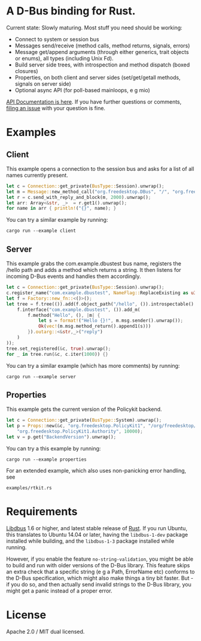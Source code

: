 A D-Bus binding for Rust.
========================

Current state: Slowly maturing. Most stuff you need should be working:
 * Connect to system or session bus
 * Messages send/receive (method calls, method returns, signals, errors)
 * Message get/append arguments (through either generics, trait objects or enums), all types (including Unix Fd).
 * Build server side trees, with introspection and method dispatch (boxed closures)
 * Properties, on both client and server sides (set/get/getall methods, signals on server side)
 * Optional async API (for poll-based mainloops, e g mio)

[API Documentation is here](http://docs.rs/dbus/). If you have further questions or comments, [filing an issue](https://github.com/diwic/dbus-rs/issues) with your question is fine.

Examples
========

Client
------

This example opens a connection to the session bus and asks for a list of all names currently present.

```rust
let c = Connection::get_private(BusType::Session).unwrap();
let m = Message::new_method_call("org.freedesktop.DBus", "/", "org.freedesktop.DBus", "ListNames").unwrap();
let r = c.send_with_reply_and_block(m, 2000).unwrap();
let arr: Array<&str, _>  = r.get1().unwrap();
for name in arr { println!("{}", name); }
```

You can try a similar example by running:

    cargo run --example client


Server
------

This example grabs the com.example.dbustest bus name, registers the /hello path and adds a method which returns a string.
It then listens for incoming D-Bus events and handles them accordingly.

```rust
let c = Connection::get_private(BusType::Session).unwrap();
c.register_name("com.example.dbustest", NameFlag::ReplaceExisting as u32).unwrap();
let f = Factory::new_fn::<()>();
let tree = f.tree(()).add(f.object_path("/hello", ()).introspectable().add(
    f.interface("com.example.dbustest", ()).add_m(
        f.method("Hello", (), |m| {
            let s = format!("Hello {}!", m.msg.sender().unwrap());
            Ok(vec!(m.msg.method_return().append1(s)))
        }).outarg::<&str,_>("reply")
    )
));
tree.set_registered(&c, true).unwrap();
for _ in tree.run(&c, c.iter(1000)) {}
```

You can try a similar example (which has more comments) by running:

    cargo run --example server


Properties
----------

This example gets the current version of the Policykit backend.

```rust
let c = Connection::get_private(BusType::System).unwrap();
let p = Props::new(&c, "org.freedesktop.PolicyKit1", "/org/freedesktop/PolicyKit1/Authority",
    "org.freedesktop.PolicyKit1.Authority", 10000);
let v = p.get("BackendVersion").unwrap();
```

You can try a this example by running:

    cargo run --example properties

For an extended example, which also uses non-panicking error handling, see

    examples/rtkit.rs


Requirements
============

[Libdbus](https://dbus.freedesktop.org/releases/dbus/) 1.6 or higher, and latest stable release of [Rust](https://www.rust-lang.org/). If you run Ubuntu, this translates to Ubuntu 14.04 or later, having the `libdbus-1-dev` package installed while building, and the `libdbus-1-3` package installed while running.

However, if you enable the feature `no-string-validation`, you might be able to build and run with older versions of the D-Bus library. This feature skips an extra check that a specific string (e g a Path, ErrorName etc) conforms to the D-Bus specification, which might also make things a tiny bit faster. But - if you do so, and then actually send invalid strings to the D-Bus library, you might get a panic instead of a proper error.


License
=======

Apache 2.0 / MIT dual licensed.
